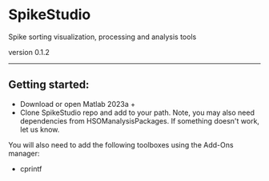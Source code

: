 # SpikeStudio
Spike sorting visualization, processing and analysis tools

version 0.1.2

-------------------------
## Getting started:

- Download or open Matlab 2023a + 
- Clone SpikeStudio repo and add to your path. 
    Note, you may also need dependencies from HSOManalysisPackages. If something doesn't work, let us know.

You will also need to add the following toolboxes using the Add-Ons manager:

- cprintf
